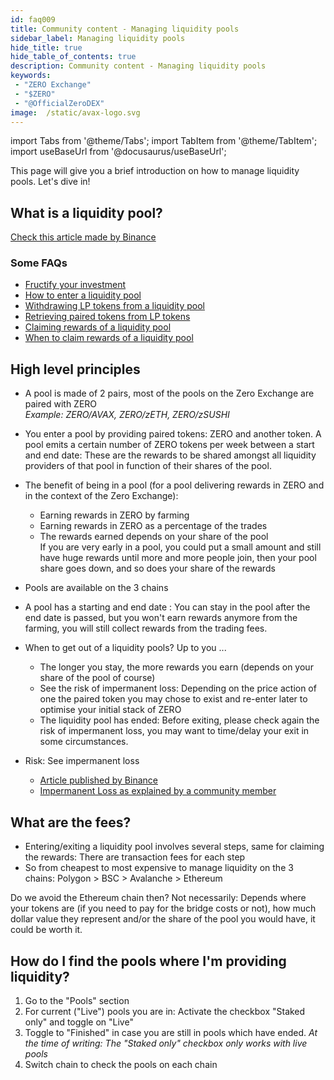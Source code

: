 ```yaml
---
id: faq009
title: Community content - Managing liquidity pools
sidebar_label: Managing liquidity pools
hide_title: true
hide_table_of_contents: true
description: Community content - Managing liquidity pools
keywords:
 - "ZERO Exchange"
 - "$ZERO"
 - "@OfficialZeroDEX"
image:  /static/avax-logo.svg
---
```


import Tabs from '@theme/Tabs';
import TabItem from '@theme/TabItem';
import useBaseUrl from '@docusaurus/useBaseUrl';

This page will give you a brief introduction on how to manage liquidity pools. Let's dive in!

## What is a liquidity pool?

[Check this article made by Binance](https://academy.binance.com/en/articles/what-are-liquidity-pools-in-defi)

### Some FAQs
* [Fructify your investment](../fructifyzero.md)
* [How to enter a liquidity pool](faq019.md)
* [Withdrawing LP tokens from a liquidity pool](faq020.md)
* [Retrieving paired tokens from LP tokens](faq021.md)
* [Claiming rewards of a liquidity pool](faq022.md)
* [When to claim rewards of a liquidity pool](faq010.md)


## High level principles

* A pool is made of 2 pairs, most of the pools on the Zero Exchange are paired with ZERO  
_Example: ZERO/AVAX, ZERO/zETH, ZERO/zSUSHI_

* You enter a pool by providing paired tokens: ZERO and another token. A pool emits a certain number of ZERO tokens per week between a start and end date: These are the rewards to be shared amongst all liquidity providers of that pool in function of their shares of the pool.

* The benefit of being in a pool (for a pool delivering rewards in ZERO and in the context of the Zero Exchange):
  * Earning rewards in ZERO by farming
  * Earning rewards in ZERO as a percentage of the trades
  * The rewards earned depends on your share of the pool  
   If you are very early in a pool, you could put a small amount and still have huge rewards until more and more people join, then your pool share goes down, and so does your share of the rewards

* Pools are available on the 3 chains

* A pool has a starting and end date : You can stay in the pool after the end date is passed, but you won't earn rewards anymore from the farming, you will still collect rewards from the trading fees.

* When to get out of a liquidity pools?  Up to you ...
  * The longer you stay, the more rewards you earn (depends on your share of the pool of course)
  * See the risk of impermanent loss: Depending on the price action of one the paired token you may chose to exist and re-enter later to optimise your initial stack of ZERO
  * The liquidity pool has ended: Before exiting, please check again the risk of impermanent loss, you may want to time/delay your exit in some circumstances.

* Risk: See impermanent loss
  * [Article published by Binance](https://academy.binance.com/en/articles/impermanent-loss-explained)
  * [Impermanent Loss as explained by a community member](../il.md)


## What are the fees?

* Entering/exiting a liquidity pool involves several steps, same for claiming the rewards: There are transaction fees for each step
* So from cheapest to most expensive to manage liquidity on the 3 chains: Polygon > BSC > Avalanche > Ethereum

Do we avoid the Ethereum chain then?  Not necessarily: Depends where your tokens are (if you need to pay for the bridge costs or not), how much dollar value they represent and/or the share of the pool you would have, it could be worth it.


## How do I find the pools where I'm providing liquidity?

1. Go to the "Pools" section
1. For current ("Live") pools you are in: Activate the checkbox "Staked only" and toggle on "Live"
1. Toggle to "Finished" in case you are still in pools which have ended.  _At the time of writing: The "Staked only" checkbox only works with live pools_  
1. Switch chain to check the pools on each chain
